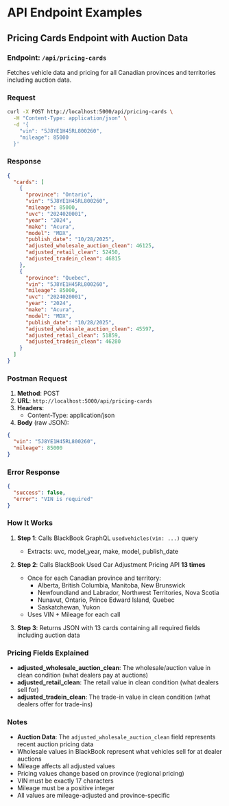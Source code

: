 # API Endpoint Examples

## Pricing Cards Endpoint with Auction Data

### Endpoint: `/api/pricing-cards`
Fetches vehicle data and pricing for all Canadian provinces and territories including auction data.

### Request

```bash
curl -X POST http://localhost:5000/api/pricing-cards \
  -H "Content-Type: application/json" \
  -d '{
    "vin": "5J8YE1H45RL800260",
    "mileage": 85000
  }'
```

### Response

```json
{
  "cards": [
    {
      "province": "Ontario",
      "vin": "5J8YE1H45RL800260",
      "mileage": 85000,
      "uvc": "2024020001",
      "year": "2024",
      "make": "Acura",
      "model": "MDX",
      "publish_date": "10/28/2025",
      "adjusted_wholesale_auction_clean": 46125,
      "adjusted_retail_clean": 52450,
      "adjusted_tradein_clean": 46815
    },
    {
      "province": "Quebec",
      "vin": "5J8YE1H45RL800260",
      "mileage": 85000,
      "uvc": "2024020001",
      "year": "2024",
      "make": "Acura",
      "model": "MDX",
      "publish_date": "10/28/2025",
      "adjusted_wholesale_auction_clean": 45597,
      "adjusted_retail_clean": 51859,
      "adjusted_tradein_clean": 46280
    }
  ]
}
```

### Postman Request

1. **Method**: POST
2. **URL**: `http://localhost:5000/api/pricing-cards`
3. **Headers**: 
   - Content-Type: application/json
4. **Body** (raw JSON):
```json
{
  "vin": "5J8YE1H45RL800260",
  "mileage": 85000
}
```

### Error Response

```json
{
  "success": false,
  "error": "VIN is required"
}
```

### How It Works

1. **Step 1**: Calls BlackBook GraphQL `usedvehicles(vin: ...)` query
   - Extracts: uvc, model_year, make, model, publish_date
   
2. **Step 2**: Calls BlackBook Used Car Adjustment Pricing API **13 times**
   - Once for each Canadian province and territory:
     - Alberta, British Columbia, Manitoba, New Brunswick
     - Newfoundland and Labrador, Northwest Territories, Nova Scotia
     - Nunavut, Ontario, Prince Edward Island, Quebec
     - Saskatchewan, Yukon
   - Uses VIN + Mileage for each call
   
3. **Step 3**: Returns JSON with 13 cards containing all required fields including auction data

### Pricing Fields Explained

- **adjusted_wholesale_auction_clean**: The wholesale/auction value in clean condition (what dealers pay at auctions)
- **adjusted_retail_clean**: The retail value in clean condition (what dealers sell for)
- **adjusted_tradein_clean**: The trade-in value in clean condition (what dealers offer for trade-ins)

### Notes

- **Auction Data**: The `adjusted_wholesale_auction_clean` field represents recent auction pricing data
- Wholesale values in BlackBook represent what vehicles sell for at dealer auctions
- Mileage affects all adjusted values
- Pricing values change based on province (regional pricing)
- VIN must be exactly 17 characters
- Mileage must be a positive integer
- All values are mileage-adjusted and province-specific
